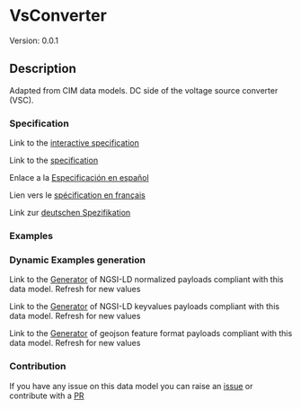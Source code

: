 # VsConverter
Version: 0.0.1

## Description 

Adapted from CIM data models. DC side of the voltage source converter (VSC).
### Specification

Link to the [interactive specification](https://swagger.lab.fiware.org/?url=https://smart-data-models.github.io/dataModel.EnergyCIM/VsConverter/swagger.yaml)

Link to the [specification](https://github.com/smart-data-models/dataModel.EnergyCIM/blob/master/VsConverter/doc/spec.md)

Enlace a la [Especificación en español](https://github.com/smart-data-models/dataModel.EnergyCIM/blob/master/VsConverter/doc/spec_ES.md)

Lien vers le [spécification en français](https://github.com/smart-data-models/dataModel.EnergyCIM/blob/master/VsConverter/doc/spec_FR.md)

Link zur [deutschen Spezifikation](https://github.com/smart-data-models/dataModel.EnergyCIM/blob/master/VsConverter/doc/spec_DE.md)
### Examples
### Dynamic Examples generation

Link to the [Generator](https://smartdatamodels.org/extra/ngsi-ld_generator.php?schemaUrl=https://raw.githubusercontent.com/smart-data-models/dataModel.EnergyCIM/master/VsConverter/schema.json&email=info@smartdatamodels.org) of NGSI-LD normalized payloads compliant with this data model. Refresh for new values

Link to the [Generator](https://smartdatamodels.org/extra/ngsi-ld_generator_keyvalues.php?schemaUrl=https://raw.githubusercontent.com/smart-data-models/dataModel.EnergyCIM/master/VsConverter/schema.json&email=info@smartdatamodels.org) of NGSI-LD keyvalues payloads compliant with this data model. Refresh for new values

Link to the [Generator](https://smartdatamodels.org/extra/geojson_features_generator.php?schemaUrl=https://raw.githubusercontent.com/smart-data-models/dataModel.EnergyCIM/master/VsConverter/schema.json&email=info@smartdatamodels.org) of geojson feature format payloads compliant with this data model. Refresh for new values
### Contribution

 If you have any issue on this data model you can raise an [issue](https://github.com/smart-data-models/dataModel.EnergyCIM/issues)  or contribute with a [PR](https://github.com/smart-data-models/dataModel.EnergyCIM/pulls)